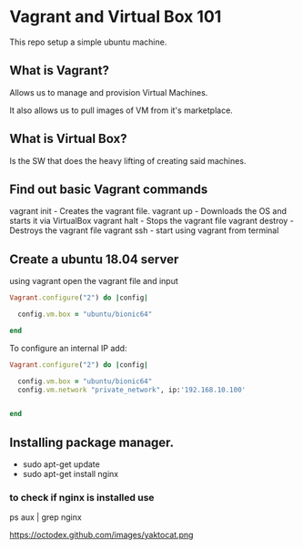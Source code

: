 # Vagrant and Virtual Box 101

This repo setup a simple ubuntu machine.


## What is Vagrant?

Allows us to manage and provision Virtual Machines.

It also allows us to pull images of VM from it's marketplace.

## What is Virtual Box?

Is the SW that does the heavy lifting of creating said machines.


## Find out basic Vagrant commands

vagrant init - Creates the vagrant file.
vagrant up - Downloads the OS and starts it via VirtualBox
vagrant halt - Stops the vagrant file
vagrant destroy - Destroys the vagrant file
vagrant ssh - start using vagrant from terminal


## Create a ubuntu 18.04 server
using vagrant open the vagrant file and input
```ruby
Vagrant.configure("2") do |config|

  config.vm.box = "ubuntu/bionic64"

end
```
To configure an internal IP add:
```ruby
Vagrant.configure("2") do |config|

  config.vm.box = "ubuntu/bionic64"
  config.vm.network "private_network", ip:'192.168.10.100'


end
```
## Installing package manager.

- sudo apt-get update
- sudo apt-get install nginx

### to check if nginx is installed use

ps aux | grep nginx


https://octodex.github.com/images/yaktocat.png

